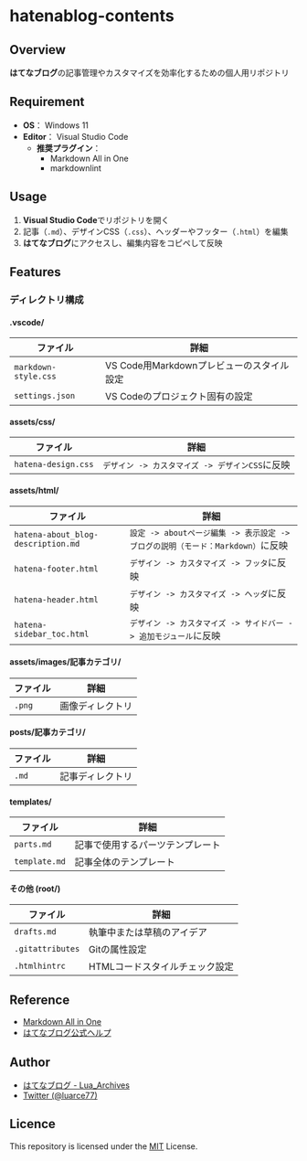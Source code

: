# hatenablog-contents

## Overview
**はてなブログ**の記事管理やカスタマイズを効率化するための個人用リポジトリ  

## Requirement
- **OS**： Windows 11
- **Editor**： Visual Studio Code
  - **推奨プラグイン**：
    - Markdown All in One
    - markdownlint

## Usage
1. **Visual Studio Code**でリポジトリを開く
2. 記事（`.md`）、デザインCSS（`.css`）、ヘッダーやフッター（`.html`）を編集
3. **はてなブログ**にアクセスし、編集内容をコピペして反映

## Features
### ディレクトリ構成
#### .vscode/
| ファイル | 詳細 |
|--------|-----|
| `markdown-style.css` | VS Code用Markdownプレビューのスタイル設定 |
| `settings.json` | VS Codeのプロジェクト固有の設定 |

#### assets/css/
| ファイル | 詳細 |
|--------|-----|
| `hatena-design.css` | `デザイン -> カスタマイズ -> デザインCSS`に反映 |

#### assets/html/
| ファイル | 詳細 |
|--------|-----|
| `hatena-about_blog-description.md` | `設定 -> aboutページ編集 -> 表示設定 -> ブログの説明（モード：Markdown）`に反映 |
| `hatena-footer.html` | `デザイン -> カスタマイズ -> フッタ`に反映 |
| `hatena-header.html` | `デザイン -> カスタマイズ -> ヘッダ`に反映 |
| `hatena-sidebar_toc.html` | `デザイン -> カスタマイズ -> サイドバー -> 追加モジュール`に反映 |

#### assets/images/記事カテゴリ/
| ファイル | 詳細 |
|--------|-----|
| `.png` | 画像ディレクトリ |

#### posts/記事カテゴリ/
| ファイル | 詳細 |
|--------|-----|
| `.md` | 記事ディレクトリ |

#### templates/
| ファイル | 詳細 |
|--------|-----|
| `parts.md` | 記事で使用するパーツテンプレート |
| `template.md` | 記事全体のテンプレート |

#### その他 (root/)
| ファイル | 詳細 |
|--------|-----|
| `drafts.md` | 執筆中または草稿のアイデア |
| `.gitattributes` | Gitの属性設定 |
| `.htmlhintrc` | HTMLコードスタイルチェック設定 |

## Reference
- [Markdown All in One](https://marketplace.visualstudio.com/items?itemName=yzhang.markdown-all-in-one)
- [はてなブログ公式ヘルプ](https://help.hatenablog.com/)

## Author

- [はてなブログ - Lua_Archives](https://luarce.hatenablog.com/archive)  
- [Twitter (@luarce77)](https://twitter.com/luarce77)

## Licence
This repository is licensed under the [MIT](https://github.com/Luarce/hatenablog-contents/LICENSE) License.

